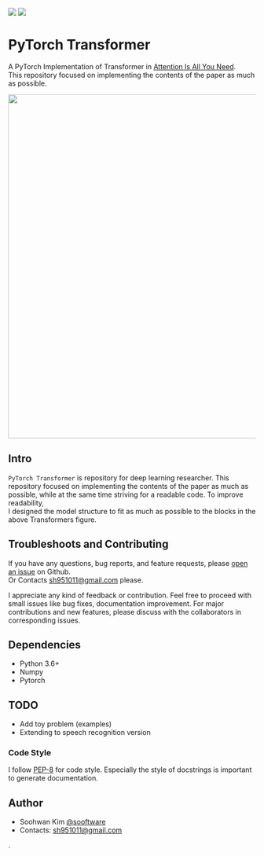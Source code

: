 [<img src="http://img.shields.io/badge/Documentation-passing-c2e4f7?logo=Read%20the%20Docs&logoColor=white">](https://sooftware.github.io/PyTorch-Transformer/) <img src="http://img.shields.io/badge/License-Apache--2.0-c2e4f7">
# PyTorch Transformer
  
A PyTorch Implementation of Transformer in [Attention Is All You Need](https://arxiv.org/abs/1706.03762).  
This repository focused on implementing the contents of the paper as much as possible.  
  
<img src="https://tutorials.pytorch.kr/_images/transformer_architecture.jpg" height=700>  
  
## Intro 
  
`PyTorch Transformer` is repository for deep learning researcher. This repository focused on implementing the contents of the paper as much as possible, while at the same time striving for a readable code. To improve readability,    
I designed the model structure to fit as much as possible to the blocks in the above Transformers figure.

## Troubleshoots and Contributing
  
If you have any questions, bug reports, and feature requests, please [open an issue](https://github.com/sooftware/PyTorch-Transformer/issues) on Github.   
Or Contacts sh951011@gmail.com please.
  
I appreciate any kind of feedback or contribution.  Feel free to proceed with small issues like bug fixes, documentation improvement.  For major contributions and new features, please discuss with the collaborators in corresponding issues.  
  
## Dependencies
  
* Python 3.6+
* Numpy
* Pytorch

## TODO  
  
* Add toy problem (examples)
* Extending to speech recognition version 
  
### Code Style
I follow [PEP-8](https://www.python.org/dev/peps/pep-0008/) for code style. Especially the style of docstrings is important to generate documentation.  
  
## Author
  
* Soohwan Kim [@sooftware](https://github.com/sooftware)
* Contacts: sh951011@gmail.com

.
